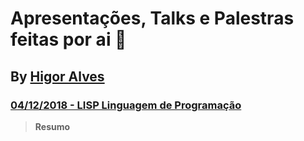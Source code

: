 # Apresentações, Talks e Palestras feitas por ai :metal:
## By [Higor Alves](https://github.com/HigorAlves)

### [04/12/2018 - LISP Linguagem de Programação](https://github.com/HigorAlves/-presentations/blob/master/LISP%20Linguagem%20de%20Programac%CC%A7a%CC%83o.pdf)
> **Resumo**
